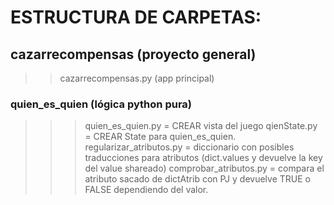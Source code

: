 # ESTRUCTURA DE CARPETAS:
## cazarrecompensas (proyecto general)
>> cazarrecompensas.py (app principal)

### quien_es_quien (lógica python pura)
>>>quien_es_quien.py = CREAR vista del juego
>>>qienState.py = CREAR State para quien_es_quien. 
>>>regularizar_atributos.py = diccionario con posibles traducciones para atributos (dict.values y devuelve la key del value shareado)
>>>comprobar_atributos.py = compara el atributo sacado de dictAtrib con PJ y devuelve TRUE o FALSE dependiendo del valor. 

